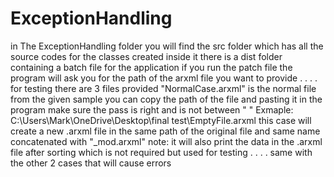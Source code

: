 # ExceptionHandling
in The ExceptionHandling folder you will find the src folder which has all the source codes for the classes created
inside it there is a dist folder containing a batch file for the application 
if you run the patch file the program will ask you for the path of the arxml file you want to provide 
.
.
.
.
for testing there are 3 files provided "NormalCase.arxml" is the normal file from the given sample 
you can copy the path of the file and pasting it in the program make sure the pass is right and is not between "  "
Exmaple: C:\Users\Mark\OneDrive\Desktop\final test\EmptyFile.arxml
this case will create a new .arxml file in the same path of the original file and same name concatenated with "_mod.arxml"
note: it will also print the data in the .arxml file after sorting which is not required but used for testing
.
.
.
.
same with the other 2 cases that will cause errors
